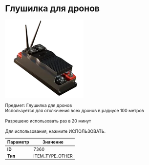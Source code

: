 # Глушилка для дронов

![Item Image](../img/7360.webp?raw=true)

Предмет: Глушилка для дронов<br>Используется для отключения всех дронов в радиусе 100 метров<br><br>Разрешено использовать раз в 20 минут<br><br>Для использования, нажмите ИСПОЛЬЗОВАТЬ.


| Параметр | Значение |
|----------|----------|
| **ID** | 7360 |
| **Тип** | ITEM_TYPE_OTHER |

